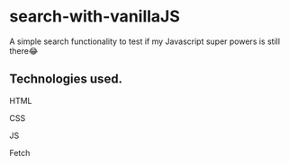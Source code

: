 # search-with-vanillaJS

A simple search functionality to test if my Javascript super powers is still there😂

## Technologies used.

HTML

CSS

JS

Fetch
